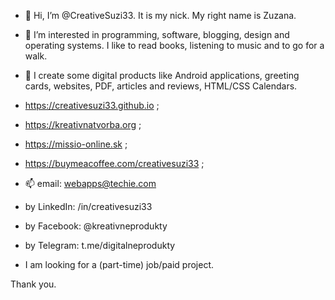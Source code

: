 - 👋 Hi, I’m @CreativeSuzi33. It is my nick. My right name is Zuzana.
- 👀 I’m interested in programming, software, blogging, design and operating systems. I like to read books, listening to music and to go for a walk.
- 🌱 I create some digital products like Android applications, greeting cards, websites, PDF, articles and reviews, HTML/CSS Calendars.

- https://creativesuzi33.github.io ;
- https://kreativnatvorba.org ;
- https://missio-online.sk ;
- https://buymeacoffee.com/creativesuzi33 ;

- 📫 email: webapps@techie.com
  
- by LinkedIn: /in/creativesuzi33
- by Facebook: @kreativneprodukty
- by Telegram: t.me/digitalneprodukty

- I am looking for a (part-time) job/paid project. 

Thank you.
